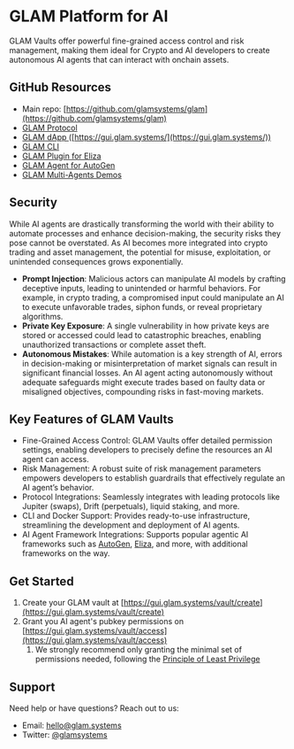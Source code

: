 # GLAM Platform for AI

GLAM Vaults offer powerful fine-grained access control and risk management, making them ideal for Crypto and AI developers to create autonomous AI agents that can interact with onchain assets.

## GitHub Resources

* Main repo: [https://github.com/glamsystems/glam](https://github.com/glamsystems/glam)
* [GLAM Protocol](https://github.com/glamsystems/glam/tree/main/anchor)
* [GLAM dApp ](https://github.com/glamsystems/glam/tree/main/playground)([https://gui.glam.systems/](https://gui.glam.systems/))
* [GLAM CLI](https://github.com/glamsystems/glam/tree/main/cli)
* [GLAM Plugin for Eliza](https://github.com/glamsystems/eliza/tree/glam_plugin/packages/plugin-glam)
* [GLAM Agent for AutoGen ](../../../cli/agents/demo/glam.py)
* [GLAM Multi-Agents Demos](https://github.com/glamsystems/glam/tree/main/cli/agents/demo)

## Security

While AI agents are drastically transforming the world with their ability to automate processes and enhance decision-making, the security risks they pose cannot be overstated. As AI becomes more integrated into crypto trading and asset management, the potential for misuse, exploitation, or unintended consequences grows exponentially.

* **Prompt Injection**: Malicious actors can manipulate AI models by crafting deceptive inputs, leading to unintended or harmful behaviors. For example, in crypto trading, a compromised input could manipulate an AI to execute unfavorable trades, siphon funds, or reveal proprietary algorithms.
* **Private Key Exposure**: A single vulnerability in how private keys are stored or accessed could lead to catastrophic breaches, enabling unauthorized transactions or complete asset theft.
* **Autonomous Mistakes**: While automation is a key strength of AI, errors in decision-making or misinterpretation of market signals can result in significant financial losses. An AI agent acting autonomously without adequate safeguards might execute trades based on faulty data or misaligned objectives, compounding risks in fast-moving markets.

## Key Features of GLAM Vaults

* Fine-Grained Access Control: GLAM Vaults offer detailed permission settings, enabling developers to precisely define the resources an AI agent can access.
* Risk Management: A robust suite of risk management parameters empowers developers to establish guardrails that effectively regulate an AI agent’s behavior.
* Protocol Integrations: Seamlessly integrates with leading protocols like Jupiter (swaps), Drift (perpetuals), liquid staking, and more.
* CLI and Docker Support: Provides ready-to-use infrastructure, streamlining the development and deployment of AI agents.
* AI Agent Framework Integrations: Supports popular agentic AI frameworks such as [AutoGen](https://microsoft.github.io/autogen/0.2/), [Eliza](https://github.com/elizaOS/eliza), and more, with additional frameworks on the way.

## Get Started

1. Create your GLAM vault at [https://gui.glam.systems/vault/create](https://gui.glam.systems/vault/create)
2. Grant you AI agent's pubkey permissions on [https://gui.glam.systems/vault/access](https://gui.glam.systems/vault/access)
   1. We strongly recommend only granting the minimal set of permissions needed, following the [Principle of Least Privilege](https://en.wikipedia.org/wiki/Principle_of_least_privilege)

## Support

Need help or have questions? Reach out to us:

* Email: [hello@glam.systems](mailto:hello@glam.systems)
* Twitter: [@glamsystems](https://x.com/glamsystems/)
